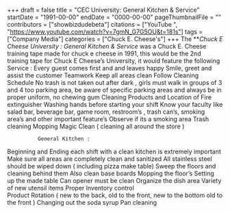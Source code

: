 +++
draft = false
title = "CEC University: General Kitchen & Service"
startDate = "1991-00-00"
endDate = "0000-00-00"
pageThumbnailFile = ""
contributors = ["showbizdudebeta"]
citations = ["YouTube ", "https://www.youtube.com/watch?v=7gmN_G7G5OU&t=181s"]
tags = ["Company Media"]
categories = ["Chuck E. Cheese's"]
+++
The ***Chuck E Cheese University : General Kitchen & Service* was a Chuck E. Cheese training tape made for chuck e cheese in 1991, this would be the 2nd training tape for Chuck E Cheese’s University, it would feature the following 
        Service : 
Every guest comes first and and leaves happy
Smile, greet and assist the customer
Teamwork
Keep all areas clean 
Follow Cleaning Schedule
No trash is not taken out after dark , girls must walk in groups of 3 and 4 too parking area, be aware of specific parking areas and always be in proper uniform, no chewing gum 
Cleaning Products and Location of Fire extinguisher 
Washing hands before starting your shift 
Know your faculty like salad bar, beverage bar, game room, restroom’s , trash can’s, smoking area’s and other important feature’s 
Observe if its a smoking area 
Trash cleaning 
Mopping 
Magic Clean ( cleaning all around the store )
 
              General Kitchen : 
Beginning and Ending each shift with a clean kitchen is extremely important 
Make sure all areas are completely clean and sanitized
All stainless steel should be wiped down ( including pizza make table) 
Sweep the floors and cleaning behind them 
Also clean base boards 
Mopping the floor’s 
Setting up the made table 
Can opener must be clean 
Organize the dish area 
Variety of new utensil items 
Proper Inventory control   
Product Rotation ( new to the back, old to the front, new to the bottom old to the front ) 
Changing out the soda syrup 
Pan cleaning 
